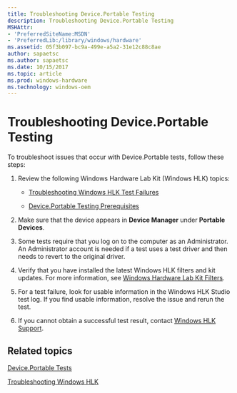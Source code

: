 ```yaml
---
title: Troubleshooting Device.Portable Testing
description: Troubleshooting Device.Portable Testing
MSHAttr:
- 'PreferredSiteName:MSDN'
- 'PreferredLib:/library/windows/hardware'
ms.assetid: 05f3b097-bc9a-499e-a5a2-31e12c88c8ae
author: sapaetsc
ms.author: sapaetsc
ms.date: 10/15/2017
ms.topic: article
ms.prod: windows-hardware
ms.technology: windows-oem
---
```


# Troubleshooting Device.Portable Testing


To troubleshoot issues that occur with Device.Portable tests, follow these steps:

1.  Review the following Windows Hardware Lab Kit (Windows HLK) topics:

    -   [Troubleshooting Windows HLK Test Failures](..\user\troubleshooting-windows-hlk-test-failures.md)

    -   [Device.Portable Testing Prerequisites](deviceportable-testing-prerequisites.md)

2.  Make sure that the device appears in **Device Manager** under **Portable Devices**.

3.  Some tests require that you log on to the computer as an Administrator. An Administrator account is needed if a test uses a test driver and then needs to revert to the original driver.

4.  Verify that you have installed the latest Windows HLK filters and kit updates. For more information, see [Windows Hardware Lab Kit Filters](..\user\windows-hardware-lab-kit-filters.md).

5.  For a test failure, look for usable information in the Windows HLK Studio test log. If you find usable information, resolve the issue and rerun the test.

6.  If you cannot obtain a successful test result, contact [Windows HLK Support](..\user\windows-hlk-support.md).

## <span id="related_topics"></span>Related topics


[Device.Portable Tests](device-portable-tests.md)

[Troubleshooting Windows HLK](..\user\troubleshooting-windows-hlk.md)

 

 







